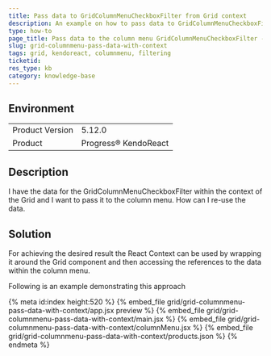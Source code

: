 ```yaml
---
title: Pass data to GridColumnMenuCheckboxFilter from Grid context
description: An example on how to pass data to GridColumnMenuCheckboxFilter using React Context.
type: how-to
page_title: Pass data to the column menu GridColumnMenuCheckboxFilter - KendoReact Grid
slug: grid-columnmenu-pass-data-with-context
tags: grid, kendoreact, columnmenu, filtering
ticketid: 
res_type: kb
category: knowledge-base
---
```


## Environment

<table>
	<tbody>
		<tr>
			<td>Product Version</td>
			<td>5.12.0</td>
		</tr>
		<tr>
			<td>Product</td>
			<td>Progress® KendoReact</td>
		</tr>
	</tbody>
</table>


## Description

I have the data for the GridColumnMenuCheckboxFilter within the context of the Grid and I want to pass it to the column menu. How can I re-use the data.

## Solution 

For achieving the desired result the React Context can be used by wrapping it around the Grid component and then accessing the references to the data within the column menu.

Following is an example demonstrating this approach

{% meta id:index height:520 %}
{% embed_file grid/grid-columnmenu-pass-data-with-context/app.jsx preview %}
{% embed_file grid/grid-columnmenu-pass-data-with-context/main.jsx %}
{% embed_file grid/grid-columnmenu-pass-data-with-context/columnMenu.jsx %}
{% embed_file grid/grid-columnmenu-pass-data-with-context/products.json %}
{% endmeta %}
